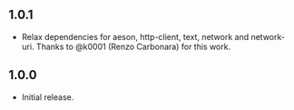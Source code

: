 ## 1.0.1

* Relax dependencies for aeson, http-client, text, network and network-uri.
  Thanks to @k0001 (Renzo Carbonara) for this work.


## 1.0.0

* Initial release.
